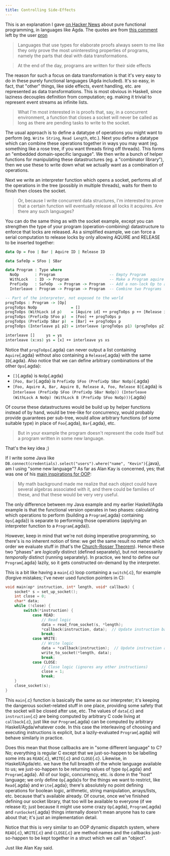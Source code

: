 ```yaml
---
title: Controlling Side-Effects
---
```

This is an explanation I gave [on Hacker News](https://news.ycombinator.com/item?id=8691289) about pure functional programming, in languages like Agda. The quotes are from [this comment](https://news.ycombinator.com/item?id=8690573) left by the user [pron](https://news.ycombinator.com/user?id=pron)

> Languages that use types for elaborate proofs always seem to me like they only prove the most uninteresting properties of programs, namely the parts that deal with data transformations.

> At the end of the day, programs are written for their side effects

The reason for such a focus on data transformation is that it's very easy to do in these purely functional languages (Agda included). It's so easy, in fact, that "other" things, like side effects, event handling, etc. are represented as data transformations. This is most obvious in Haskell, since laziness decouples definition from computation; eg. making it trivial to represent event streams as infinite lists.

> What I'm most interested in is proofs that, say, in a concurrent environment, a function that closes a socket will never be called as long as there are pending tasks to write to the socket.

The usual approach is to define a datatype of operations you might want to perform (eg. `Write String`, `Read Length`, etc.). Next you define a datatype which can combine these operations together in ways you may want (eg. something like a rose tree, if you want threads firing off threads). This forms an "embedded domain-specific language". We then write a bunch of helper functions for manipulating these datastructures (eg. a "combinator library"), then we use these to write down what we actually want as a combination of operations.

Next we write an interpreter function which opens a socket, performs all of the operations in the tree (possibly in multiple threads), waits for them to finish then closes the socket.

> Or, because I write concurrent data structures, I'm interested to prove that a certain function will eventually release all locks it acquires. Are there any such languages?

You can do the same thing as with the socket example, except you can strengthen the type of your program (operation-combining) datastructure to enforce that locks are released. As a simplified example, we can force a serial computation to release locks by only allowing AQUIRE and RELEASE to be inserted together:

```agda
data Op = Foo | Bar | Aquire ID | Release ID

data SafeOp = SFoo | SBar

data Program : Type where
  NoOp       : Program                        -- Empty Program
  WithLock   : ID -> Program                  -- Make a Program aquire and release a lock
  PrefixOp   : SafeOp  -> Program -> Program  -- Add a non-lock Op to a Program
  Interleave : Program -> Program -> Program  -- Combine two Programs

-- Part of the interpreter, not exposed to the world
progToOps : Program -> [Op]
progToOps NoOp               = []
progToOps (WithLock id p)    = [Aquire id] ++ progToOps p ++ [Release id]
progToOps (PrefixOp SFoo p)  = [Foo] ++ progToOps p
progToOps (PrefixOp SBar p)  = [Bar] ++ progToOps p
progToOps (Interleave p1 p2) = interleave (progToOps p1) (progToOps p2)

interleave []     ys = ys
interleave (x:xs) ys = [x] ++ interleave ys xs
```

Notice that `progToOps`{.agda} can never output a list containing `Aquire`{.agda} without also containing a `Release`{.agda} with the same `ID`{.agda}. Also notice that we can define arbitrary combinations of the other `Ops`{.agda}:

 - `[]`{.agda} is `NoOp`{.agda}
 - `[Foo, Bar]`{.agda} is `PrefixOp SFoo (PrefixOp SBar NoOp)`{.agda}
 - `[Foo, Aquire A, Bar, Aquire B, Release A, Foo, Release B]`{.agda} is `Interleave (PrefixOp SFoo (PrefixOp SBar NoOp)) (Interleave (WithLock A NoOp) (WithLock B (PrefixOp SFoo NoOp)))`{.agda}

Of course these datastructures would be build up by helper functions instead of by hand, would be tree-like for concurrency, would probably provide guarantees per sub-tree, would allow arbitrary functions (of some suitable type) in place of `Foo`{.agda}, `Bar`{.agda}, etc.

> But in your example the program doesn't represent the code itself but a program written in some new language.

That's the key idea ;)

If I write some Java like `DB.connect(credentials).select("users").where("name", "Kevin")`{.java}, am I using "some new language"? As far as Alan Kay is concerned, yes; that was one of his [main inspirations for OOP](http://www.purl.org/stefan_ram/pub/doc_kay_oop_en):

> My math background made me realize that each object could have several algebras associated with it, and there could be families of these, and that these would be very very useful.

The only difference between my Java example and my earlier Haskell/Agda example is that the functional version operates in two phases: calculating which operations to perform (building a `Program`{.agda} containing `Ops`{.agda}) is separate to performing those operations (applying an interpreter function to a `Program`{.agda}).

However, keep in mind that we're not doing imperative programming, so there's is no inherent notion of time: we get the same result no matter which order we evaluate stuff in (that's the [Church-Rosser Theorem](http://en.wikipedia.org/wiki/Church%E2%80%93Rosser_theorem)). Hence these two "phases" are *logically* distinct (defined separately), but not necessarily *temporally* distinct (running separately). In practice, we tend to define our `Program`{.agda} lazily, so it gets constructed on-demand by the interpreter.

This is a bit like having a `main`{.c} loop containing a `switch`{.c}, for example (forgive mistakes; I've never used function pointers in C):

```c
void main(op* instruction, int* length, void* callback) {
    socket* s = set_up_socket();
    int close = 0;
    char* data;
    while (!close) {
        switch(*instruction) {
            case READ:
                // Read logic
                data = read_from_socket(s, *length);
                *callback(instruction, data);  // Update instruction based on data
                break;
            case WRITE:
                // Write logic
                data = *callback(instruction);  // Update instruction and return data
                write_to_socket(*length, data);
                break;
            case CLOSE:
                // Close logic (ignores any other instructions)
                close = 1;
                break;
    }
    close_socket(s);
}
```

This `main`{.c} function is basically the same as our interpreter; it's keeping the dangerous socket-related stuff in one place, providing some safety that the socket will be closed after use, etc. The values of `data`{.c} and `instruction`{.c} are being computed by arbitrary C code living at `callback`{.c}, just like our `Program`{.agda} can be computed by arbitrary Haskell/Agda/whatever code. In this case the interleaving of choosing and executing instructions is explicit, but a lazily-evaluated `Program`{.agda} will behave similarly in practice.

Does this mean that those callbacks are in "some different language" to C? No; everything is regular C except that we just-so-happen to be labelling some ints as `READ`{.c}, `WRITE`{.c} and `CLOSE`{.c}. Likewise, in Haskell/Agda/etc. we have the full breadth of the whole language available to us; we just-so-happen to be returning values of type `Op`{.agda} and `Program`{.agda}. All of our logic, concurrency, etc. is done in the "host" language; we only define `Op`{.agda}s for the things we want to restrict, like `Read`{.agda} and `Write`{.agda}; there's absolutely no point defining operations for boolean logic, arithmetic, string manipulation, arrays/lists, etc. because that's available already. Of course, once we've finished defining our socket library, that too will be available to everyone (if we release it); just because it might use some crazy `Op`{.agda}, `Program`{.agda} and `runSocket`{.agda} things internally doesn't mean anyone has to care about that; it's just an implementation detail.

Notice that this is very similar to an OOP dynamic dispatch system, where `READ`{.c}, `WRITE`{.c} and `CLOSE`{.c} are method names and the callbacks just-so-happen to be kept together in a struct which we call an "object".

Just like Alan Kay said.
